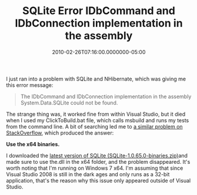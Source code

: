 ﻿---
title: SQLite Error IDbCommand and IDbConnection implementation in the assembly
date: "2010-02-26T07:16:00.0000000-05:00"
description: SQLite Error IDbCommand and IDbConnection implementation in the
featuredImage: img/sqlite-error-idbcommand-and-idbconnection-implementation-in-the-assembly-system-data-sqlite-could-not-be-found-featured.png
---

I just ran into a problem with SQLite and NHibernate, which was giving me this error message:

> The IDbCommand and IDbConnection implementation in the assembly System.Data.SQLite could not be found.

The strange thing was, it worked fine from within Visual Studio, but it died when I used my ClickToBuild.bat file, which calls msbuild and runs my tests from the command line. A bit of searching led me to [a similar problem on StackOverflow](http://stackoverflow.com/questions/1460045/sql-data-sqllite-version-with-nhibernate-2-1), which produced the answer:

**Use the x64 binaries.**

I downloaded the [latest version of SQLite (SQLite-1.0.65.0-binaries.zip)](http://sourceforge.net/projects/sqlite-dotnet2)and made sure to use the.dll in the x64 folder, and the problem disappeared. It's worth noting that I'm running on Windows 7 x64. I'm assuming that since Visual Studio 2008 is still in the dark ages and only runs as a 32-bit application, that's the reason why this issue only appeared outside of Visual Studio.

